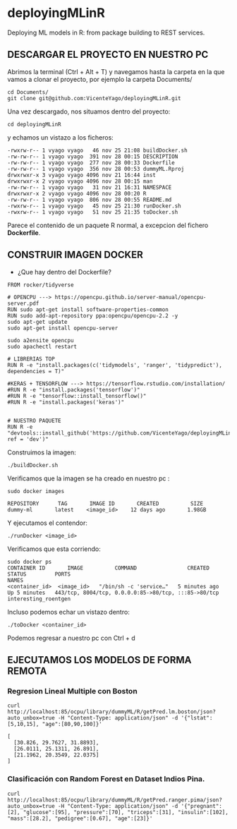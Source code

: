 # deployingMLinR
Deploying ML models in R: from package building to REST services.

## DESCARGAR EL PROYECTO EN NUESTRO PC

Abrimos la terminal (Ctrl + Alt + T) y navegamos hasta la carpeta en la que vamos a clonar el proyecto, por ejemplo la carpeta Documents/

```{bash}
cd Documents/
git clone git@github.com:VicenteYago/deployingMLinR.git
```
Una vez descargado, nos situamos dentro del proyecto: 

```{bash}
cd deployingMLinR
```

y echamos un vistazo a los ficheros: 

```{bash}
-rwxrw-r-- 1 vyago vyago   46 nov 25 21:08 buildDocker.sh
-rw-rw-r-- 1 vyago vyago  391 nov 28 00:15 DESCRIPTION
-rw-rw-r-- 1 vyago vyago  277 nov 28 00:33 Dockerfile
-rw-rw-r-- 1 vyago vyago  356 nov 28 00:53 dummyML.Rproj
drwxrwxr-x 3 vyago vyago 4096 nov 21 16:44 inst
drwxrwxr-x 2 vyago vyago 4096 nov 28 00:15 man
-rw-rw-r-- 1 vyago vyago   31 nov 21 16:31 NAMESPACE
drwxrwxr-x 2 vyago vyago 4096 nov 28 00:20 R
-rw-rw-r-- 1 vyago vyago  806 nov 28 00:55 README.md
-rwxrw-r-- 1 vyago vyago   45 nov 25 21:30 runDocker.sh
-rwxrw-r-- 1 vyago vyago   51 nov 25 21:35 toDocker.sh
```

Parece el contenido de un paquete R normal, a excepcion del fichero **Dockerfile**.


## CONSTRUIR IMAGEN DOCKER

* ¿Que hay dentro del Dockerfile?

```{Dockerfile}
FROM rocker/tidyverse

# OPENCPU ---> https://opencpu.github.io/server-manual/opencpu-server.pdf
RUN sudo apt-get install software-properties-common
RUN sudo add-apt-repository ppa:opencpu/opencpu-2.2 -y
sudo apt-get update
sudo apt-get install opencpu-server

sudo a2ensite opencpu
sudo apachectl restart

# LIBRERIAS TOP
RUN R -e "install.packages(c('tidymodels', 'ranger', 'tidypredict'), dependencies = T)"

#KERAS + TENSORFLOW ---> https://tensorflow.rstudio.com/installation/
#RUN R -e "install.packages('tensorflow')"
#RUN R -e "tensorflow::install_tensorflow()"
#RUN R -e "install.packages('keras')"


# NUESTRO PAQUETE 
RUN R -e "devtools::install_github('https://github.com/VicenteYago/deployingMLinR', ref = 'dev')"
```

Construimos la imagen: 
```{bash}
./buildDocker.sh 
```

Verificamos que  la imagen se ha creado en nuestro pc : 
```{bash}
sudo docker images 

REPOSITORY      TAG       IMAGE ID       CREATED          SIZE
dummy-ml       latest    <image_id>    12 days ago       1.98GB
```

Y ejecutamos el contendor: 

```{bash}
./runDocker <image_id>
```

Verificamos que esta corriendo: 
```{bash}
sudo docker ps 
CONTAINER ID       IMAGE          COMMAND                CREATED         STATUS         PORTS                                                  NAMES
<container_id>  <image_id>   "/bin/sh -c 'service…"   5 minutes ago   Up 5 minutes   443/tcp, 8004/tcp, 0.0.0.0:85->80/tcp, :::85->80/tcp   interesting_roentgen
```

Incluso podemos echar un vistazo dentro: 
```{bash}
./toDocker <container_id>
```
Podemos regresar a nuestro pc con Ctrl + d


## EJECUTAMOS LOS MODELOS DE FORMA REMOTA


### Regresion Lineal Multiple con Boston

```{bash}
curl http://localhost:85/ocpu/library/dummyML/R/getPred.lm.boston/json?auto_unbox=true -H "Content-Type: application/json" -d '{"lstat":[5,10,15], "age":[80,90,100]}'
```


```{json}
[
  [30.826, 29.7627, 31.8893],
  [26.0111, 25.1311, 26.891],
  [21.1962, 20.3549, 22.0375]
]
```

### Clasificación con Random Forest en Dataset Indios Pina.

```{bash}
curl http://localhost:85/ocpu/library/dummyML/R/getPred.ranger.pima/json?auto_unbox=true -H "Content-Type: application/json" -d '{"pregnant":[2], "glucose":[95], "pressure":[70], "triceps":[31], "insulin":[102], "mass":[28.2], "pedigree":[0.67], "age":[23]}'
```


```{json}

```






